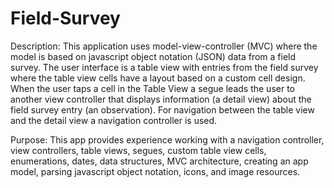 # Field-Survey

Description: This application uses model-view-controller (MVC) where the model is based on javascript object notation (JSON) data from a field survey. The user interface is a table view with entries from the field survey where the table view cells have a layout based on a custom cell design. When the user taps a cell in the Table View a segue leads the user to another view controller that displays information (a detail view) about the field survey entry (an observation). For navigation between the table view and the detail view a navigation controller is used.

Purpose: This app provides experience working with a navigation controller, view controllers, table views, segues, custom table view cells, enumerations, dates, data structures, MVC architecture, creating an app model, parsing javascript object notation, icons, and image resources.

